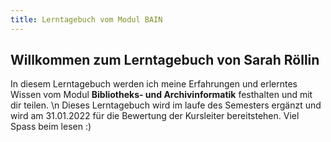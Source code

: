 ```yaml
---
title: Lerntagebuch vom Modul BAIN
---
```


## Willkommen zum Lerntagebuch von Sarah Röllin 

In diesem Lerntagebuch werden ich meine Erfahrungen und erlerntes Wissen vom Modul **Bibliotheks- und Archivinformatik** festhalten und mit dir teilen. \n
Dieses Lerntagebuch wird im laufe des Semesters ergänzt und wird am 31.01.2022 für die Bewertung der Kursleiter bereitstehen.
Viel Spass beim lesen :)
